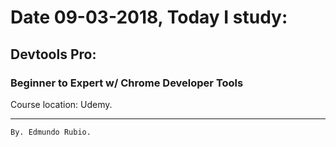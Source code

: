 
# Date 09-03-2018, Today I study: 

## Devtools Pro: 
### Beginner to Expert w/ Chrome Developer Tools

Course location: Udemy. 





----------------------------
    By. Edmundo Rubio.
